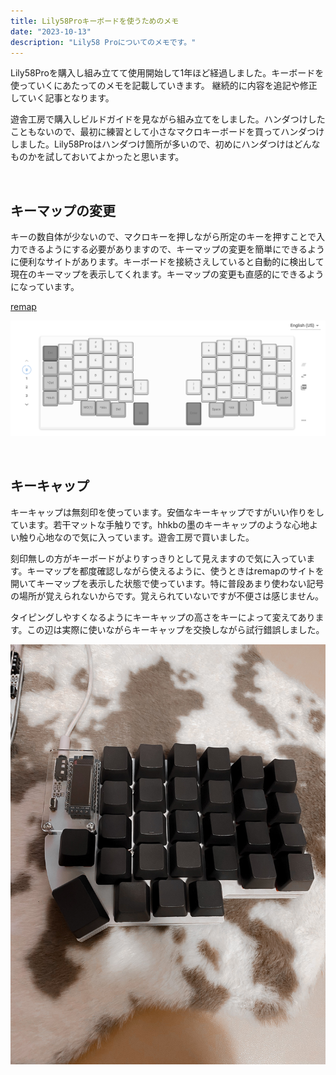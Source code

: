 ```yaml
---
title: Lily58Proキーボードを使うためのメモ
date: "2023-10-13"
description: "Lily58 Proについてのメモです。"
---
```


Lily58Proを購入し組み立てて使用開始して1年ほど経過しました。キーボードを使っていくにあたってのメモを記載していきます。
継続的に内容を追記や修正していく記事となります。

遊舎工房で購入しビルドガイドを見ながら組み立てをしました。ハンダつけしたこともないので、最初に練習として小さなマクロキーボードを買ってハンダつけしました。Lily58Proはハンダつけ箇所が多いので、初めにハンダつけはどんなものかを試しておいてよかったと思います。

<br />

## キーマップの変更

キーの数自体が少ないので、マクロキーを押しながら所定のキーを押すことで入力できるようにする必要がありますので、キーマップの変更を簡単にできるように便利なサイトがあります。キーボードを接続さえしていると自動的に検出して現在のキーマップを表示してくれます。キーマップの変更も直感的にできるようになっています。

[remap](https://qmk018.remap-keys.app/configure)


![remapによるキーマップの表示](qmk018.remap-keys.app.jpg)

<br />

## キーキャップ

キーキャップは無刻印を使っています。安価なキーキャップですがいい作りをしています。若干マットな手触りです。hhkbの墨のキーキャップのような心地よい触り心地なので気に入っています。遊舎工房で買いました。

刻印無しの方がキーボードがよりすっきりとして見えますので気に入っています。キーマップを都度確認しながら使えるように、使うときはremapのサイトを開いてキーマップを表示した状態で使っています。特に普段あまり使わない記号の場所が覚えられないからです。覚えられていないですが不便さは感じません。

タイピングしやすくなるようにキーキャップの高さをキーによって変えてあります。この辺は実際に使いながらキーキャップを交換しながら試行錯誤しました。

![lily58proのキーキャップ](lily-keycaps.jpg)

